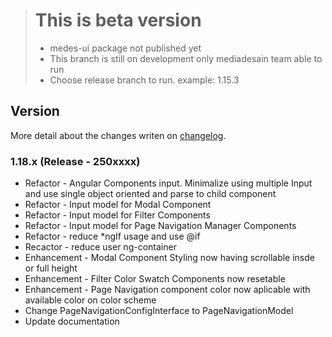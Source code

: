 > # This is beta version
> - medes-ui package not published yet
> - This branch is still on development only mediadesain team able to run
> - Choose release branch to run. example: 1.15.3

## Version
More detail about the changes writen on [changelog](https://github.com/mediadesain/medes-ui-boilerplate/blob/main/CHANGELOG.md).
### 1.18.x (Release - 250xxxx)
- Refactor - Angular Components input. Minimalize using multiple Input and use single object oriented and parse to child component
- Refactor - Input model for Modal Component
- Refactor - Input model for Filter Components
- Refactor - Input model for Page Navigation Manager Components
- Refactor - reduce *ngIf usage and use @if
- Recactor - reduce user ng-container
- Enhancement - Modal Component Styling now having scrollable insde or full height 
- Enhancement - Filter Color Swatch Components now resetable
- Enhancement - Page Navigation component color now aplicable with available color on color scheme
- Change PageNavigationConfigInterface to PageNavigationModel
- Update documentation